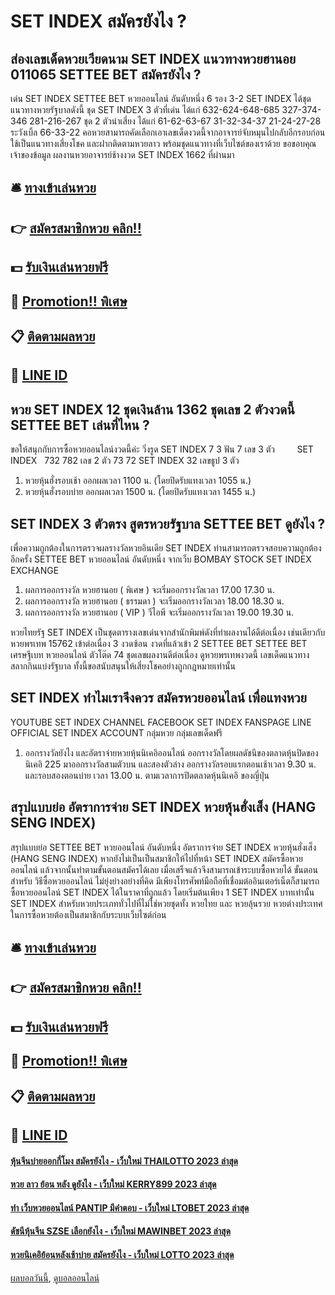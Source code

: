 # SET INDEX สมัครยังไง ?
## ส่องเลขเด็ดหวยเวียดนาม SET INDEX แนวทางหวยฮานอย 011065 SETTEE BET สมัครยังไง ?
เด่น SET INDEX SETTEE BET หวยออนไลน์ อันดับหนึ่ง 6 รอง 3-2 SET INDEX ได้ชุดแนวทางหวยรัฐบาลดังนี้
ชุด SET INDEX 3 ตัวที่เด่น ได้แก่
632-624-648-685
327-374-346
281-216-267
ชุด 2 ตัวน่าเสี่ยง ได้แก่
61-62-63-67
31-32-34-37
21-24-27-28
ระวังเบิ้ล
66-33-22
คอหวยสามารถคัดเลือกเอาเลขเด็ดงวดนี้จากอาจารย์จับหมุนไปกลับอีกรอบก่อนใช้เป็นแนวทางเสี่ยงโชค และฝากติดตามหวยลาว พร้อมชุดแนวทางที่เว็บไซต์ของเราด้วย
ขอขอบคุณเจ้าของข้อมูล
ผลงานหวยอาจารย์ช้างงวด SET INDEX 1662 ที่ผ่านมา


## 🛎 [ทางเข้าเล่นหวย](https://bit.ly/3BG5bNw)
## 👉 [สมัครสมาชิกหวย คลิก!!](https://bit.ly/3BG5bNw)
## 💵 [รับเงินเล่นหวยฟรี](https://bit.ly/3C3mvgS)
## 👑 [Promotion!! พิเศษ](https://bit.ly/3C3mvgS)
## 📋 [ติดตามผลหวย](https://bit.ly/3C3mvgS)
## 📱 [LINE ID](https://bit.ly/3C3mvgS)

## หวย SET INDEX 12 ชุดเงินล้าน 1362 ชุดเลข 2 ตัวงวดนี้ SETTEE BET เล่นที่ไหน ?
ขอให้สนุกกับการซื้อหวยออนไลน์งวดนี้ค่ะ
วิ่งรูด SET INDEX 7 3
ฟัน 7
เลข 3 ตัว         SET INDEX   732 782
เลข 2 ตัว 73 72 SET INDEX 32
เลขธูป 3 ตัว
1. หวยหุ้นฮั่งรอบเช้า ออกผลเวลา 1100 น. (โดยปิดรับแทงเวลา 1055 น.)
2. หวยหุ้นฮั่งรอบบ่าย ออกผลเวลา 1500 น. (โดยปิดรับแทงเวลา 1455 น.)

## SET INDEX 3 ตัวตรง สูตรหวยรัฐบาล SETTEE BET ดูยังไง ?
เพื่อความถูกต้องในการตรวจผลรางวัลหวยอินเดีย SET INDEX ท่านสามารถตรวจสอบความถูกต้องอีกครั้ง SETTEE BET หวยออนไลน์ อันดับหนึ่ง จากเว็บ BOMBAY STOCK SET INDEX EXCHANGE
1. ผลการออกรางวัล หวยฮานอย ( พิเศษ ) จะเริ่มออกรางวัลเวลา 17.00 17.30 น.
2. ผลการออกรางวัล หวยฮานอย ( ธรรมดา ) จะเริ่มออกรางวัลเวลา 18.00 18.30 น.
3. ผลการออกรางวัล หวยฮานอย ( VIP ) วีไอพี จะเริ่มออกรางวัลเวลา 19.00 19.30 น.

หวยไทยรัฐ SET INDEX เป็นชุดตารางเลขเด่นจากสำนักพิมพ์ดังที่ทำผลงานได้ดีต่อเนื่อง เช่นเดียวกับ หวยพรเทพ 15762 เข้าต่อเนื่อง 3 งวดซ้อน งวดที่แล้วเข้า 2 SETTEE BET SETTEE BET เศรษฐีเบท หวยออนไลน์ ตัวโต๊ด 74 ชุดเลขผลงานดีต่อเนื่อง ดูหวยพรเทพงวดนี้ เลขเด็ดแนวทางสลากกินแบ่งรัฐบาล ทั้งนี้ขอสนับสนุนให้เสี่ยงโชคอย่างถูกกฎหมายเท่านั้น

## SET INDEX ทำไมเราจึงควร สมัครหวยออนไลน์ เพื่อแทงหวย
YOUTUBE SET INDEX CHANNEL
FACEBOOK SET INDEX FANSPAGE
LINE OFFICIAL SET INDEX ACCOUNT
กลุ่มหวย กลุ่มเลขเด็ดฟรี
1. ออกรางวัลยังไง และอัตราจ่ายหวยหุ้นนิเคอิออนไลน์ ออกรางวัลโดยผลดัชนีของตลาดหุ้นปิดของ นิเคอิ 225 มาออกรางวัลสามตัวบน และสองตัวล่าง ออกรางวัลรอบแรกตอนเช้าเวลา 9.30 น. และรอบสองตอนบ่าย เวลา 13.00 น. ตามเวลาการปิดตลาดหุ้นนิเคอิ ของญี่ปุ่น

## สรุปแบบย่อ อัตราการจ่าย SET INDEX หวยหุ้นฮั่งเส็ง (HANG SENG INDEX)
สรุปแบบย่อ SETTEE BET หวยออนไลน์ อันดับหนึ่ง อัตราการจ่าย SET INDEX หวยหุ้นฮั่งเส็ง (HANG SENG INDEX) หากยังไม่เป็นเป็นสมาชิกให้ไปที่หน้า SET INDEX สมัครซื้อหวยออนไลน์ แล้วจากนั้นทำตามขั้นตอนสมัครได้เลย เมื่อเสร็จแล้วจึงสามารถเข้าระบบซื้อหวยได้
ขั้นตอนสำหรับ วิธีซื้อหวยออนไลน์ ไม่ยุ่งย่างอย่างที่คิด มีเพียงโทรศัพท์มือถือที่เชื่อมต่ออินเตอร์เน็ตก็สามารถ ซื้อหวยออนไลน์ SET INDEX ได้ในราคาที่ถูกแล้ว โดยเริ่มต้นเพียง 1 SET INDEX บาทเท่านั้น SET INDEX สำหรับหวยประเภททั่วไปที่ไม่ใช่หวยชุดทั้ง หวยไทย และ หวยลุ้นรวย หวยต่างประเทศ ในการซื้อหวยต้องเป็นสมาชิกกับระบบเว็บไซต์ก่อน

## 🛎 [ทางเข้าเล่นหวย](https://bit.ly/3BG5bNw)
## 👉 [สมัครสมาชิกหวย คลิก!!](https://bit.ly/3BG5bNw)
## 💵 [รับเงินเล่นหวยฟรี](https://bit.ly/3C3mvgS)
## 👑 [Promotion!! พิเศษ](https://bit.ly/3C3mvgS)
## 📋 [ติดตามผลหวย](https://bit.ly/3C3mvgS)
## 📱 [LINE ID](https://bit.ly/3C3mvgS)

#### [หุ้นจีนบ่ายออกกี่โมง สมัครยังไง - เว็บใหม่ THAILOTTO 2023 ล่าสุด](https://atom.io/themes/หุ้นจีนบ่ายออกกี่โมง%20สมัครยังไง%20-%20เว็บใหม่%20thailotto%202023%20ล่าสุด)
#### [หวย ลาว ย้อน หลัง ดูยังไง - เว็บใหม่ KERRY899 2023 ล่าสุด](https://atom.io/themes/หวย%20ลาว%20ย้อน%20หลัง%20ดูยังไง%20-%20เว็บใหม่%20kerry899%202023%20ล่าสุด)
#### [ทํา เว็บหวยออนไลน์ PANTIP มีคำตอบ - เว็บใหม่ LTOBET 2023 ล่าสุด](https://atom.io/themes/ทํา%20เว็บหวยออนไลน์%20pantip%20มีคำตอบ%20-%20เว็บใหม่%20ltobet%202023%20ล่าสุด)
#### [ดัชนีหุ้นจีน SZSE เลือกยังไง - เว็บใหม่ MAWINBET 2023 ล่าสุด](https://atom.io/themes/ดัชนีหุ้นจีน%20szse%20เลือกยังไง%20-%20เว็บใหม่%20mawinbet%202023%20ล่าสุด)
#### [หวยนิเคอิย้อนหลังเช้าบ่าย สมัครยังไง - เว็บใหม่ LOTTO 2023 ล่าสุด](https://atom.io/themes/หวยนิเคอิย้อนหลังเช้าบ่าย%20สมัครยังไง%20-%20เว็บใหม่%20lotto%202023%20ล่าสุด)

[ผลบอลวันนี้](https://siamsport.tv "ผลบอลวันนี้"), [ดูบอลออนไลน์](https://siamsport.tv/ดูบอลสด "ดูบอลออนไลน์")